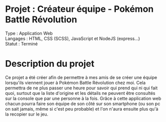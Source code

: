 # Projet : Créateur équipe - Pokémon Battle Révolution
Type : Application Web  
Langages : HTML, CSS (SCSS), JavaScript et NodeJS (express...)    
Statut : Terminé

# Description du projet  
Ce projet a été créer afin de permettre à mes amis de se créer une équipe lorsqu'ils viennent jouer à Pokémon Battle Révolution chez moi. Cela permettra de ne plus passer une heure pour savoir qui prend qui ni qui fait quoi, surtout que la liste d'origine et les détails ne peuvent être consultés sur la console que par une personne à la fois. Grâce à cette application web chacun pourra faire son équipe de son côté sur son smartphone (ou son pc on sait jamais, même si c'est peu probable) et l'on n'aura ensuite plus qu'à la recopier sur le jeu.
